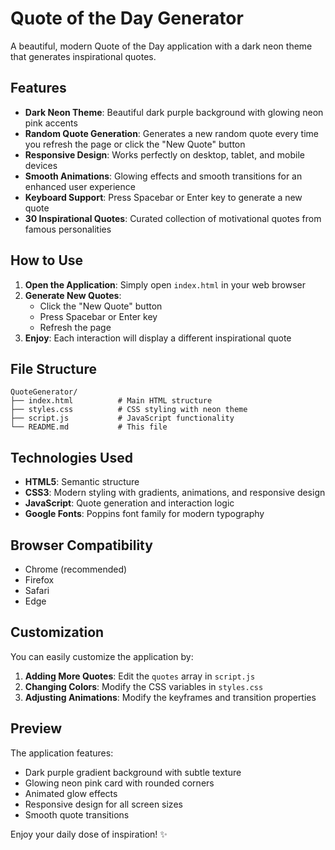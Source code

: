 # Quote of the Day Generator

A beautiful, modern Quote of the Day application with a dark neon theme that generates inspirational quotes.

## Features

- **Dark Neon Theme**: Beautiful dark purple background with glowing neon pink accents
- **Random Quote Generation**: Generates a new random quote every time you refresh the page or click the "New Quote" button
- **Responsive Design**: Works perfectly on desktop, tablet, and mobile devices
- **Smooth Animations**: Glowing effects and smooth transitions for an enhanced user experience
- **Keyboard Support**: Press Spacebar or Enter key to generate a new quote
- **30 Inspirational Quotes**: Curated collection of motivational quotes from famous personalities

## How to Use

1. **Open the Application**: Simply open `index.html` in your web browser
2. **Generate New Quotes**: 
   - Click the "New Quote" button
   - Press Spacebar or Enter key
   - Refresh the page
3. **Enjoy**: Each interaction will display a different inspirational quote

## File Structure

```
QuoteGenerator/
├── index.html          # Main HTML structure
├── styles.css          # CSS styling with neon theme
├── script.js           # JavaScript functionality
└── README.md           # This file
```

## Technologies Used

- **HTML5**: Semantic structure
- **CSS3**: Modern styling with gradients, animations, and responsive design
- **JavaScript**: Quote generation and interaction logic
- **Google Fonts**: Poppins font family for modern typography

## Browser Compatibility

- Chrome (recommended)
- Firefox
- Safari
- Edge

## Customization

You can easily customize the application by:

1. **Adding More Quotes**: Edit the `quotes` array in `script.js`
2. **Changing Colors**: Modify the CSS variables in `styles.css`
3. **Adjusting Animations**: Modify the keyframes and transition properties

## Preview

The application features:
- Dark purple gradient background with subtle texture
- Glowing neon pink card with rounded corners
- Animated glow effects
- Responsive design for all screen sizes
- Smooth quote transitions

Enjoy your daily dose of inspiration! ✨ 